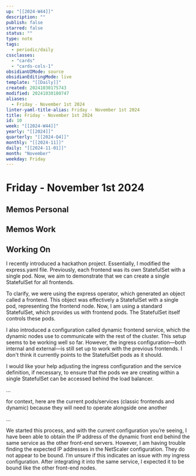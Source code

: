 ```yaml
---
up: "[[2024-W44]]"
description: ""
publish: false
starred: false
status: ""
type: note
tags:
  - periodic/daily
cssclasses:
  - "cards"
  - "cards-cols-1"
obsidianUIMode: source
obsidianEditingMode: live
template: "[[Daily]]"
created: 20241030175743
modified: 20241030180747
aliases:
  - Friday - November 1st 2024
linter-yaml-title-alias: Friday - November 1st 2024
title: Friday - November 1st 2024
id: 10
week: "[[2024-W44]]"
yearly: "[[2024]]"
quarterly: "[[2024-Q4]]"
monthly: "[[2024-11]]"
daily: "[[2024-11-01]]"
month: "November"
weekday: Friday
---
```


# Friday - November 1st 2024

## Memos Personal

## Memos Work

## Working On

I recently introduced a hackathon project. Essentially, I modified the express.yaml file. Previously, each frontend was its own StatefulSet with a single pod. Now, we aim to demonstrate that we can create a single StatefulSet for all frontends.

To clarify, we were using the express operator, which generated an object called a frontend. This object was effectively a StatefulSet with a single pod, representing the frontend node. Now, I am using a standard StatefulSet, which provides us with frontend pods. The StatefulSet itself controls these pods.

I also introduced a configuration called dynamic frontend service, which the dynamic nodes use to communicate with the rest of the cluster. This setup seems to be working well so far. However, the ingress configuration—both internal and external—is still set up to work with the previous frontends. I don't think it currently points to the StatefulSet pods as it should.

I would like your help adjusting the ingress configuration and the service definition, if necessary, to ensure that the pods we are creating within a single StatefulSet can be accessed behind the load balancer.

…

for context, here are the current pods/services (classic frontends and dynamic) because they will need to operate alongside one another

…

We started this process, and with the current configuration you’re seeing, I have been able to obtain the IP address of the dynamic front end behind the same service as the other front-end servers. However, I am having trouble finding the expected IP addresses in the NetScaler configuration. They do not appear to be bound. I’m unsure if this indicates an issue with my ingress configuration. After integrating it into the same service, I expected it to be bound like the other front-end nodes.
